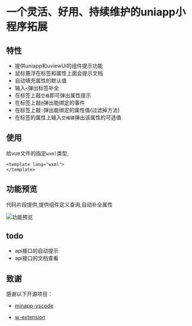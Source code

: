 # 一个灵活、好用、持续维护的uniapp小程序拓展

## 特性
   - 提供uniapp和uviewUi的组件提示功能
   - 鼠标悬浮在标签和属性上面会提示文档
   - 自动填充属性的默认值
   - 输入``<``弹出标签补全
   - 在标签上敲``空格``即可弹出属性提示
   - 在标签上敲``@``弹出能绑定的事件
   - 在标签上敲``:``弹出能绑定的属性值(过滤掉方法)
   - 在标签的属性上输入``空格键``弹出该属性的可选值
## 使用
   给vue文件的指定``wxml``类型,
   ```vue
   <template lang="wxml">
   </template>
   ```
## 功能预览

代码片段提供,提供组件定义查询,自动补全属性

![功能预览](https://github.com/EvStorM/uniapp-vscode/blob/master/resources/images/demo.gif?raw=true)


## todo

- api接口的自动提示
- api接口的文档查看

## 致谢

感谢以下开源项目：

- [minapp-vscode](https://github.com/wx-minapp/minapp-vscode)

- [w-extension](https://github.com/masterZSH/w-extension)
